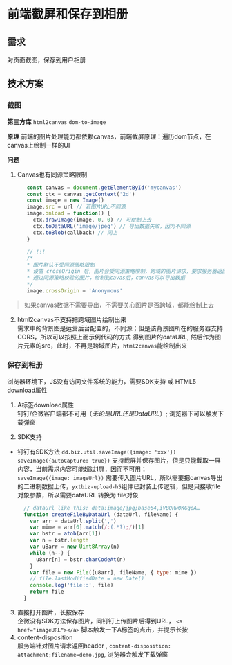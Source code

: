 前端截屏和保存到相册
===

## 需求
对页面截图，保存到用户相册

## 技术方案
### 截图
**第三方库** 
`html2canvas` `dom-to-image`  

**原理** 
前端的图片处理能力都依赖canvas，前端截屏原理：遍历dom节点，在canvas上绘制一样的UI

**问题** 

1. Canvas也有同源策略限制
     ```js
        const canvas = document.getElementById('mycanvas')
        const ctx = canvas.getContext('2d')
        const image = new Image()
        image.src = url // 若图片URL不同源  
        image.onload = function() {
          ctx.drawImage(image, 0, 0) // 可绘制上去
          ctx.toDataURL('image/jpeg') // 导出数据失败，因为不同源
          ctx.toBlob(callback) // 同上
        }
        
        // !!!
        /*
        * 图片默认不受同源策略限制
        * 设置 crossOrigin 后，图片会受同源策略限制，跨域的图片请求，要求服务器返回CORS相关header
        * 通过同源策略校验的图片，绘制到cavas后，canvas可以导出数据
        */
        image.crossOrigin = 'Anonymous' 
     ```
  > 如果canvas数据不需要导出，不需要关心图片是否跨域，都能绘制上去

2. html2canvas不支持把跨域图片绘制出来  
   需求中的背景图是运营后台配置的，不同源；但是该背景图所在的服务器支持CORS，所以可以按照上面示例代码的方式
   得到图片的dataURL, 然后作为图片元素的src，此时，不再是跨域图片，`html2canvas`能绘制出来

### 保存到相册

浏览器环境下，JS没有访问文件系统的能力，需要SDK支持 或 HTML5 download属性

1. A标签download属性   
  钉钉/企微客户端都不可用（*无论是URL还是DataURL*）; 浏览器下可以触发下载弹窗

2. SDK支持  
  - 钉钉有SDK方法 `dd.biz.util.saveImage({image: 'xxx'})`   
    `saveImage({autoCapture: true})` 支持截屏并保存图片，但是只能截取一屏内容，当前需求内容可能超过1屏，因而不可用；      
    `saveImage({image: imageUrl})` 需要传入图片URL，所以需要把canvas导出的二进制数据上传，`yxtbiz-upload-h5`组件已封装上传逻辑，但是只接收file对象参数，所以需要dataURL 转换为 file对象   
      ```js
        // dataUrl like this: data:image/jpg;base64,iVBORw0KGgoA…
        function createFileByDataUrl (dataUrl, fileName) {
          var arr = dataUrl.split(',')
          var mime = arr[0].match(/:(.*?);/)[1]
          var bstr = atob(arr[1])
          var n = bstr.length
          var u8arr = new Uint8Array(n)
          while (n--) {
            u8arr[n] = bstr.charCodeAt(n)
          }
          var file = new File([u8arr], fileName, { type: mime })
          // file.lastModifiedDate = new Date()
          console.log('file::', file)
          return file
        }
      ```
3. 直接打开图片，长按保存    
   企微没有SDK方法保存图片，同钉钉上传图片后得到URL， `<a href="imageURL"></a>` 脚本触发一下A标签的点击，并提示长按
4. content-disposition     
   服务端针对图片请求返回header , `content-disposition: attachment;filename=demo.jpg`, 浏览器会触发下载弹窗


